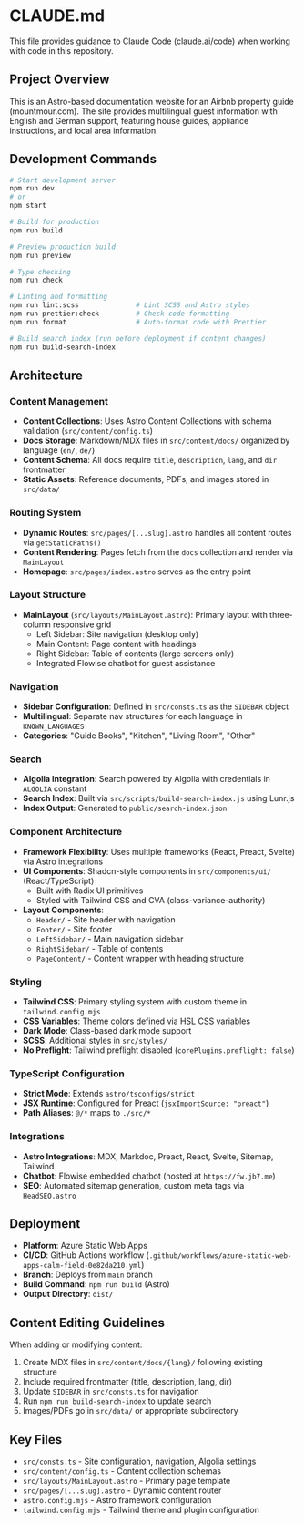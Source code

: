 # CLAUDE.md

This file provides guidance to Claude Code (claude.ai/code) when working with code in this repository.

## Project Overview

This is an Astro-based documentation website for an Airbnb property guide (mountmour.com). The site provides multilingual guest information with English and German support, featuring house guides, appliance instructions, and local area information.

## Development Commands

```bash
# Start development server
npm run dev
# or
npm start

# Build for production
npm run build

# Preview production build
npm run preview

# Type checking
npm run check

# Linting and formatting
npm run lint:scss              # Lint SCSS and Astro styles
npm run prettier:check         # Check code formatting
npm run format                 # Auto-format code with Prettier

# Build search index (run before deployment if content changes)
npm run build-search-index
```

## Architecture

### Content Management

- **Content Collections**: Uses Astro Content Collections with schema validation (`src/content/config.ts`)
- **Docs Storage**: Markdown/MDX files in `src/content/docs/` organized by language (`en/`, `de/`)
- **Content Schema**: All docs require `title`, `description`, `lang`, and `dir` frontmatter
- **Static Assets**: Reference documents, PDFs, and images stored in `src/data/`

### Routing System

- **Dynamic Routes**: `src/pages/[...slug].astro` handles all content routes via `getStaticPaths()`
- **Content Rendering**: Pages fetch from the `docs` collection and render via `MainLayout`
- **Homepage**: `src/pages/index.astro` serves as the entry point

### Layout Structure

- **MainLayout** (`src/layouts/MainLayout.astro`): Primary layout with three-column responsive grid
  - Left Sidebar: Site navigation (desktop only)
  - Main Content: Page content with headings
  - Right Sidebar: Table of contents (large screens only)
  - Integrated Flowise chatbot for guest assistance

### Navigation

- **Sidebar Configuration**: Defined in `src/consts.ts` as the `SIDEBAR` object
- **Multilingual**: Separate nav structures for each language in `KNOWN_LANGUAGES`
- **Categories**: "Guide Books", "Kitchen", "Living Room", "Other"

### Search

- **Algolia Integration**: Search powered by Algolia with credentials in `ALGOLIA` constant
- **Search Index**: Built via `src/scripts/build-search-index.js` using Lunr.js
- **Index Output**: Generated to `public/search-index.json`

### Component Architecture

- **Framework Flexibility**: Uses multiple frameworks (React, Preact, Svelte) via Astro integrations
- **UI Components**: Shadcn-style components in `src/components/ui/` (React/TypeScript)
  - Built with Radix UI primitives
  - Styled with Tailwind CSS and CVA (class-variance-authority)
- **Layout Components**:
  - `Header/` - Site header with navigation
  - `Footer/` - Site footer
  - `LeftSidebar/` - Main navigation sidebar
  - `RightSidebar/` - Table of contents
  - `PageContent/` - Content wrapper with heading structure

### Styling

- **Tailwind CSS**: Primary styling system with custom theme in `tailwind.config.mjs`
- **CSS Variables**: Theme colors defined via HSL CSS variables
- **Dark Mode**: Class-based dark mode support
- **SCSS**: Additional styles in `src/styles/`
- **No Preflight**: Tailwind preflight disabled (`corePlugins.preflight: false`)

### TypeScript Configuration

- **Strict Mode**: Extends `astro/tsconfigs/strict`
- **JSX Runtime**: Configured for Preact (`jsxImportSource: "preact"`)
- **Path Aliases**: `@/*` maps to `./src/*`

### Integrations

- **Astro Integrations**: MDX, Markdoc, Preact, React, Svelte, Sitemap, Tailwind
- **Chatbot**: Flowise embedded chatbot (hosted at `https://fw.jb7.me`)
- **SEO**: Automated sitemap generation, custom meta tags via `HeadSEO.astro`

## Deployment

- **Platform**: Azure Static Web Apps
- **CI/CD**: GitHub Actions workflow (`.github/workflows/azure-static-web-apps-calm-field-0e82da210.yml`)
- **Branch**: Deploys from `main` branch
- **Build Command**: `npm run build` (Astro)
- **Output Directory**: `dist/`

## Content Editing Guidelines

When adding or modifying content:

1. Create MDX files in `src/content/docs/{lang}/` following existing structure
2. Include required frontmatter (title, description, lang, dir)
3. Update `SIDEBAR` in `src/consts.ts` for navigation
4. Run `npm run build-search-index` to update search
5. Images/PDFs go in `src/data/` or appropriate subdirectory

## Key Files

- `src/consts.ts` - Site configuration, navigation, Algolia settings
- `src/content/config.ts` - Content collection schemas
- `src/layouts/MainLayout.astro` - Primary page template
- `src/pages/[...slug].astro` - Dynamic content router
- `astro.config.mjs` - Astro framework configuration
- `tailwind.config.mjs` - Tailwind theme and plugin configuration
